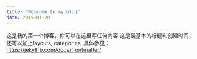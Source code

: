 ```yaml
---
title: "Welcome to my blog"
date: 2019-01-20
---
```

这是我的第一个博客，你可以在这里写任何内容
这是最基本的标题和创建时间，还可以加上layouts, categories, 具体参见：https://jekyllrb.com/docs/frontmatter/
